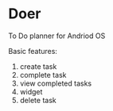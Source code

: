 # Doer
To Do planner for Andriod OS

Basic features: <br>
1) create task <br>
2) complete task <br>
3) view completed tasks <br>
4) widget <br>
5) delete task <br>
